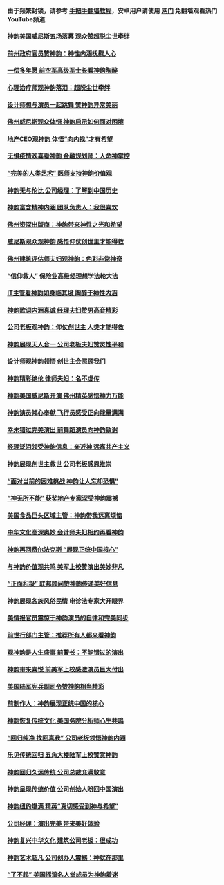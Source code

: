 #### 由于频繁封锁，请参考 [手把手翻墙教程](https://github.com/gfw-breaker/guides/wiki/)，安卓用户请使用 [网门](https://github.com/gfw-breaker/nogfw/blob/master/dl.md?t=07191600) 免翻墙观看热门YouTube频道 

#### [神韵美国威尼斯五场落幕 观众赞超脱尘世牵绊](../pages/nf1299941/n11945933.md?t=07191600) 

#### [前州政府官员赞神韵：神性内涵抚慰人心](../pages/nf1299941/n11945907.md?t=07191600) 

#### [一偿多年愿  前空军高级军士长看神韵陶醉](../pages/nf1299941/n11945774.md?t=07191600) 

#### [心理治疗师观神韵落泪：超脱尘世牵绊](../pages/nf1299941/n11945645.md?t=07191600) 

#### [设计师想与演员一起跳舞 赞神韵异常美丽](../pages/nf1299941/n11945630.md?t=07191600) 

#### [佛州威尼斯观众体悟 神韵启示如何面对困境](../pages/nf1299941/n11943563.md?t=07191600) 

#### [地产CEO观神韵 体悟“向内找”才有希望](../pages/nf1299941/n11942927.md?t=07191600) 

#### [无惧疫情欢喜看神韵 金融规划师：人命神掌控](../pages/nf1299941/n11943431.md?t=07191600) 

#### [“完美的人类艺术” 医师支持神韵价值观](../pages/nf1299941/n11943039.md?t=07191600) 

#### [神韵无与伦比 公司经理：了解到中国历史](../pages/nf1299941/n11943076.md?t=07191600) 

#### [神韵富含精神内涵 团队负责人：我很喜欢](../pages/nf1299941/n11942990.md?t=07191600) 

#### [佛州资深出版商：神韵带来神性之光和希望](../pages/nf1299941/n11942886.md?t=07191600) 

#### [威尼斯观众观神韵 感悟仰仗创世主才能得救](../pages/nf1299941/n11942195.md?t=07191600) 

#### [佛州建筑评估师夫妇观神韵：色彩非常神奇](../pages/nf1299941/n11942155.md?t=07191600) 

#### [“信仰救人” 保险业高级经理想学法轮大法](../pages/nf1299941/n11942064.md?t=07191600) 

#### [IT主管看神韵如身临其境 陶醉于神性内涵](../pages/nf1299941/n11941980.md?t=07191600) 

#### [神韵歌词内涵真诚 经理夫妇赞男高音精彩](../pages/nf1299941/n11941347.md?t=07191600) 

#### [公司老板观神韵：仰仗创世主 人类才能得救](../pages/nf1299941/n11941169.md?t=07191600) 

#### [神韵展现天人合一 公司老板夫妇赞灵性平和](../pages/nf1299941/n11941309.md?t=07191600) 

#### [设计师观神韵领悟 创世主会照顾我们](../pages/nf1299941/n11941014.md?t=07191600) 

#### [神韵精彩绝伦 律师夫妇：名不虚传](../pages/nf1299941/n11940733.md?t=07191600) 

#### [神韵美国威尼斯开演 佛州精英感悟神力万能](../pages/nf1299941/n11939847.md?t=07191600) 

#### [神韵演员倾心奉献 飞行员感受正向能量满满](../pages/nf1299941/n11939885.md?t=07191600) 

#### [幸未错过完美演出 前舞蹈演员向神韵致谢](../pages/nf1299941/n11939855.md?t=07191600) 

#### [经理泛泪领受神韵信息：亲近神 远离共产主义](../pages/nf1299941/n11939632.md?t=07191600) 

#### [神韵展现创世主救世 公司老板感恩推崇](../pages/nf1299941/n11939780.md?t=07191600) 

#### [“面对当前的困难挑战 神韵让人忘却恐惧”](../pages/nf1299941/n11939700.md?t=07191600) 

#### [“神无所不能” 获奖地产专家深受神韵震撼](../pages/nf1299941/n11939680.md?t=07191600) 

#### [美国食品巨头区域主管：神韵带我远离烦恼](../pages/nf1299941/n11939545.md?t=07191600) 

#### [中华文化高深奥妙 会计师夫妇相约再看神韵](../pages/nf1299941/n11939535.md?t=07191600) 

#### [神韵再回费尔法克斯 “展现正统中国核心”](../pages/nf1299941/n11932754.md?t=07191600) 

#### [与神韵价值观共鸣 美军上校赞演出美妙非凡](../pages/nf1299941/n11934289.md?t=07191600) 

#### [“正面积极” 联邦顾问赞神韵传递美好信息](../pages/nf1299941/n11934100.md?t=07191600) 

#### [神韵展现各族风俗民情 电诊法专家大开眼界](../pages/nf1299941/n11933888.md?t=07191600) 

#### [美情报官员震惊于神韵演员的自律和完美同步](../pages/nf1299941/n11933954.md?t=07191600) 

#### [前世行部门主管：推荐所有人都来看神韵](../pages/nf1299941/n11933346.md?t=07191600) 

#### [观神韵是人生盛事 前警长：不能错过的演出](../pages/nf1299941/n11932459.md?t=07191600) 

#### [神韵带来喜悦 前美军上校感激演员巨大付出](../pages/nf1299941/n11932310.md?t=07191600) 

#### [美国陆军宪兵副司令赞神韵相当精彩](../pages/nf1299941/n11931802.md?t=07191600) 

#### [前制作人：神韵展现正统中国的核心](../pages/nf1299941/n11931833.md?t=07191600) 

#### [神韵恢复传统文化 美国务院分析师心生共鸣](../pages/nf1299941/n11931703.md?t=07191600) 

#### [“回归纯净 找回真我” 公司老板领悟神韵内涵](../pages/nf1299941/n11931680.md?t=07191600) 

#### [乐见传统回归 五角大楼陆军上校赞赏神韵](../pages/nf1299941/n11931678.md?t=07191600) 

#### [神韵回归久远传统 公司总裁充满敬意](../pages/nf1299941/n11931521.md?t=07191600) 

#### [神韵呈现传统价值 公司创始人盼回中国演出](../pages/nf1299941/n11931340.md?t=07191600) 

#### [神韵纽约爆满 精英“真切感受到神与希望”](../pages/nf1299941/n11926425.md?t=07191600) 

#### [公司经理：演出完美 带来美好体验](../pages/nf1299941/n11926222.md?t=07191600) 

#### [神韵复兴中华文化 建筑公司老板：很成功](../pages/nf1299941/n11926155.md?t=07191600) 

#### [神韵艺术超凡 公司创办人震撼：神就在那里](../pages/nf1299941/n11926096.md?t=07191600) 

#### [“了不起” 美国摇滚名人堂成员为神韵着迷](../pages/nf1299941/n11926028.md?t=07191600) 

